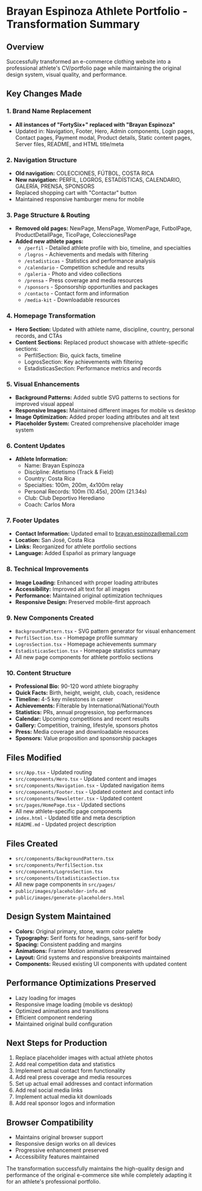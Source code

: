 # Brayan Espinoza Athlete Portfolio - Transformation Summary

## Overview
Successfully transformed an e-commerce clothing website into a professional athlete's CV/portfolio page while maintaining the original design system, visual quality, and performance.

## Key Changes Made

### 1. Brand Name Replacement
- **All instances of "FortySix+" replaced with "Brayan Espinoza"**
- Updated in: Navigation, Footer, Hero, Admin components, Login pages, Contact pages, Payment modal, Product details, Static content pages, Server files, README, and HTML title/meta

### 2. Navigation Structure
- **Old navigation:** COLECCIONES, FÚTBOL, COSTA RICA
- **New navigation:** PERFIL, LOGROS, ESTADÍSTICAS, CALENDARIO, GALERÍA, PRENSA, SPONSORS
- Replaced shopping cart with "Contactar" button
- Maintained responsive hamburger menu for mobile

### 3. Page Structure & Routing
- **Removed old pages:** NewPage, MensPage, WomenPage, FutbolPage, ProductDetailPage, TicoPage, ColeccionesPage
- **Added new athlete pages:**
  - `/perfil` - Detailed athlete profile with bio, timeline, and specialties
  - `/logros` - Achievements and medals with filtering
  - `/estadisticas` - Statistics and performance analysis
  - `/calendario` - Competition schedule and results
  - `/galeria` - Photo and video collections
  - `/prensa` - Press coverage and media resources
  - `/sponsors` - Sponsorship opportunities and packages
  - `/contacto` - Contact form and information
  - `/media-kit` - Downloadable resources

### 4. Homepage Transformation
- **Hero Section:** Updated with athlete name, discipline, country, personal records, and CTAs
- **Content Sections:** Replaced product showcase with athlete-specific sections:
  - PerfilSection: Bio, quick facts, timeline
  - LogrosSection: Key achievements with filtering
  - EstadisticasSection: Performance metrics and records

### 5. Visual Enhancements
- **Background Patterns:** Added subtle SVG patterns to sections for improved visual appeal
- **Responsive Images:** Maintained different images for mobile vs desktop
- **Image Optimization:** Added proper loading attributes and alt text
- **Placeholder System:** Created comprehensive placeholder image system

### 6. Content Updates
- **Athlete Information:**
  - Name: Brayan Espinoza
  - Discipline: Atletismo (Track & Field)
  - Country: Costa Rica
  - Specialties: 100m, 200m, 4x100m relay
  - Personal Records: 100m (10.45s), 200m (21.34s)
  - Club: Club Deportivo Herediano
  - Coach: Carlos Mora

### 7. Footer Updates
- **Contact Information:** Updated email to brayan.espinoza@email.com
- **Location:** San José, Costa Rica
- **Links:** Reorganized for athlete portfolio sections
- **Language:** Added Español as primary language

### 8. Technical Improvements
- **Image Loading:** Enhanced with proper loading attributes
- **Accessibility:** Improved alt text for all images
- **Performance:** Maintained original optimization techniques
- **Responsive Design:** Preserved mobile-first approach

### 9. New Components Created
- `BackgroundPattern.tsx` - SVG pattern generator for visual enhancement
- `PerfilSection.tsx` - Homepage profile summary
- `LogrosSection.tsx` - Homepage achievements summary
- `EstadisticasSection.tsx` - Homepage statistics summary
- All new page components for athlete portfolio sections

### 10. Content Structure
- **Professional Bio:** 90-120 word athlete biography
- **Quick Facts:** Birth, height, weight, club, coach, residence
- **Timeline:** 4-5 key milestones in career
- **Achievements:** Filterable by International/National/Youth
- **Statistics:** PRs, annual progression, top performances
- **Calendar:** Upcoming competitions and recent results
- **Gallery:** Competition, training, lifestyle, sponsors photos
- **Press:** Media coverage and downloadable resources
- **Sponsors:** Value proposition and sponsorship packages

## Files Modified
- `src/App.tsx` - Updated routing
- `src/components/Hero.tsx` - Updated content and images
- `src/components/Navigation.tsx` - Updated navigation items
- `src/components/Footer.tsx` - Updated content and contact info
- `src/components/Newsletter.tsx` - Updated content
- `src/pages/HomePage.tsx` - Updated sections
- All new athlete-specific page components
- `index.html` - Updated title and meta description
- `README.md` - Updated project description

## Files Created
- `src/components/BackgroundPattern.tsx`
- `src/components/PerfilSection.tsx`
- `src/components/LogrosSection.tsx`
- `src/components/EstadisticasSection.tsx`
- All new page components in `src/pages/`
- `public/images/placeholder-info.md`
- `public/images/generate-placeholders.html`

## Design System Maintained
- **Colors:** Original primary, stone, warm color palette
- **Typography:** Serif fonts for headings, sans-serif for body
- **Spacing:** Consistent padding and margins
- **Animations:** Framer Motion animations preserved
- **Layout:** Grid systems and responsive breakpoints maintained
- **Components:** Reused existing UI components with updated content

## Performance Optimizations Preserved
- Lazy loading for images
- Responsive image loading (mobile vs desktop)
- Optimized animations and transitions
- Efficient component rendering
- Maintained original build configuration

## Next Steps for Production
1. Replace placeholder images with actual athlete photos
2. Add real competition data and statistics
3. Implement actual contact form functionality
4. Add real press coverage and media resources
5. Set up actual email addresses and contact information
6. Add real social media links
7. Implement actual media kit downloads
8. Add real sponsor logos and information

## Browser Compatibility
- Maintains original browser support
- Responsive design works on all devices
- Progressive enhancement preserved
- Accessibility features maintained

The transformation successfully maintains the high-quality design and performance of the original e-commerce site while completely adapting it for an athlete's professional portfolio.

